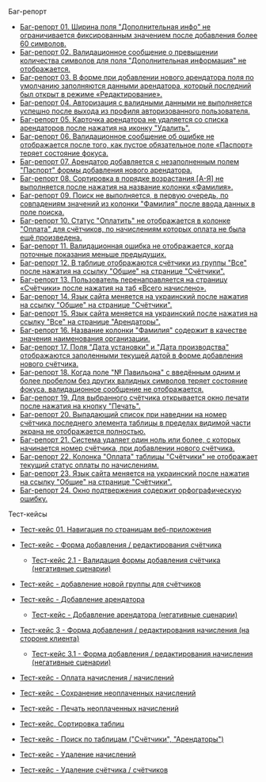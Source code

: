 Баг-репорт<br>

- <a href="https://docs.google.com/spreadsheets/d/1Oc47lnjxxzDf5F_vPyHhOcRTEVVmdBclDH3vcQwWeGQ/edit?usp=share_link">Баг-репорт 01. Ширина поля "Дополнительная инфо" не ограничивается фиксированным значением после добавления более 60 символов.</a><br>
- <a href="https://docs.google.com/spreadsheets/d/11fUaaXwuyOutQTC6nF-wPUJI4KZr2w4dQw3kt0aFn38/edit?usp=share_link">Баг-репорт 02. Валидационное сообщение о превышении количества символов для поля "Дополнительная информация" не отображается.</a><br>
- <a href="https://docs.google.com/spreadsheets/d/1ps-4y5tB_cu87pz8Z6sOwjWqCGnNaxl5vkU8rd0U05c/edit?usp=share_link">Баг-репорт 03. В форме при добавлении нового арендатора поля по умолчанию заполняются данными арендатора, который последний был открыт в режиме «Редактирование».</a><br>
- <a href="https://docs.google.com/spreadsheets/d/1TZHa4qKLyXBydT2x-Sga0Vmcyv0B2mx0DV1Z7GgFbBc/edit?usp=share_link">Баг-репорт 04. Авторизация с валидными данными не выполняется успешно после выхода из профиля авторизованного пользователя.</a><br>
- <a href="https://docs.google.com/spreadsheets/d/1fIw0L5n3GM8ND2GxdP3p2JL3hMPeBXPVAx0AQTfNROQ/edit?usp=share_link">Баг-репорт 05. Карточка арендатора не удаляется со списка арендаторов после нажатия на иконку "Удалить".</a><br>
- <a href="https://docs.google.com/spreadsheets/d/1_K-dXSl6KN5uFvdbNrMzornEZMg5E0yYXPFadbI1cKE/edit?usp=share_link">Баг-репорт 06. Валидационное сообщение об ошибке не отображается после того, как пустое обязательное поле «Паспорт» теряет состояние фокуса.</a><br>
- <a href="https://docs.google.com/spreadsheets/d/1lBFraRWNeZjDojFkNeuGnTvN6j3h9gcB59BImCFQsF8/edit?usp=share_link">Баг-репорт 07. Арендатор добавляется с незаполненным полем "Паспорт" формы добавления нового арендатора.</a><br>
- <a href="https://docs.google.com/spreadsheets/d/1Rzhs42PpNLZdeQSRaw4GZ0_HMn2wW-8h_6cinlKZpps/edit?usp=share_link">Баг-репорт 08. Сортировка в порядке возрастания [A-Я] не выполняется после нажатия на название колонки «Фамилия».</a><br>
- <a href="https://docs.google.com/spreadsheets/d/1HAZzXbSSk4UgVA3vfYMonCdPuD80TR9jGg0_EzssXtY/edit?usp=share_link">Баг-репорт 09. Поиск не выполняется, в первую очередь, по совпадениям значений из колонки "Фамилия" после ввода данных в поле поиска.</a><br>
- <a href="https://docs.google.com/spreadsheets/d/15LyYfl6LLHn1JY-uKU8MXKN57dJDnSK4oSXbDCvSedE/edit?usp=share_link">Баг-репорт 10. Статус "Оплатить" не отображается в колонке "Оплата" для счётчиков, по начислениям которых оплата не была ещё произведена.</a><br>
- <a href="https://docs.google.com/spreadsheets/d/1sKhXen-kUGahy8B-55UkH7C8MDEU4LLpfwwM8DcEc-o/edit?usp=share_link">Баг-репорт 11. Валидационная ошибка не отображается, когда поточные показания меньше предыдущих.</a><br>
- <a href="https://docs.google.com/spreadsheets/d/1ji8D1-2_tTaHwHVPyDQYVFZKZQhQYGawpNHCysLYcek/edit?usp=share_link">Баг-репорт 12. В таблице отображаются счётчики из группы "Все" после нажатия на ссылку "Общие" на странице "Счётчики".</a><br>
- <a href="https://docs.google.com/spreadsheets/d/1n6zwjf-L2tSIvKmYv1t3dt6jX9L_EQcq-r3WADbf8Ns/edit?usp=share_link">Баг-репорт 13. Пользователь перенаправляется на страницу «Счётчики» после нажатия на таб «Всего начислено».</a><br>
- <a href="https://docs.google.com/spreadsheets/d/17I07fqFHOzcrDPnPXy2hrrBn8jYpPZuWVC70qBMw3Qc/edit?usp=share_link">Баг-репорт 14. Язык сайта меняется на украинский после нажатия на ссылку "Общие" на странице "Счётчики".</a><br>
- <a href="https://docs.google.com/spreadsheets/d/1mdkRYDPcZpeUEIBa45N9fKsYhd0Kc4rh9DnL09lRKa8/edit?usp=share_link">Баг-репорт 15. Язык сайта меняется на украинский после нажатия на ссылку "Все" на странице "Арендаторы".</a><br>
- <a href="https://docs.google.com/spreadsheets/d/1gApbqPnx2eX186XE_2hei3xdvg5rK5cpWi4DYTtjf6Q/edit?usp=share_link">Баг-репорт 16. Название колонки "Фамилия" содержит в качестве значения наименования организации.</a><br>
- <a href="https://docs.google.com/spreadsheets/d/1Ihzh1DcjClSrXnwADd87MKbHxgc15AAkXyH0qGnsVp8/edit?usp=share_link">Баг-репорт 17. Поля "Дата установки" и "Дата производства" отображаются заполенными текущей датой в форме добавления нового счётчика.</a><br>
- <a href="https://docs.google.com/spreadsheets/d/1Mv2mY9hbWDSlGGjgFNGqjdRMM87qUOtzmdZQoHYzZVo/edit?usp=share_link">Баг-репорт 18. Когда поле "№ Павильона" с введённым одним и более пробелом без других валидных символов теряет состояние фокуса, валидационное сообщение не отображается.</a><br>
- <a href="https://docs.google.com/spreadsheets/d/1IAAe-eJeuPjfgPycPKT6zQfwRwizTdg0-pO7dV30v9A/edit?usp=share_link">Баг-репорт 19. Для выбранного счётчика открывается окно печати после нажатия на кнопку "Печать".</a><br>
- <a href="https://docs.google.com/spreadsheets/d/1KbqoZadWrUS_OcefLLHQoHL5WvYku31UJKkMpmRTAK8/edit?usp=drive_link">Баг-репорт 20. Выпадающий список при наведнии на номер счётчика последнего элемента таблицы в пределах видимой части экрана не отображается полностью. </a><br>
- <a href="https://docs.google.com/spreadsheets/d/16A2d2C7iH_RGuFK1Em2ZC5_QUWdVzIz5Cbqmw62wHwQ/edit?usp=drive_link">Баг-репорт 21. Система удаляет один ноль или более, с которых начинается номер счётчика, при добавлении нового счётчика.</a><br>
- <a href="https://docs.google.com/spreadsheets/d/1hoZCIMv-klckWRvcDRv0TnBmWc9lSEudVO9AqCM3tvs/edit?usp=drive_link">Баг-репорт 22. Колонка "Оплата" таблицы "Счётчики" не отображает текущий статус оплаты по начислениям. </a><br>
- <a href="https://docs.google.com/spreadsheets/d/1HOenPffRRWhguX9D-ad81AWywdFAqKjJAFzZcK7Ijgw/edit?usp=drive_link">Баг-репорт 23. Язык сайта меняется на украинский после нажатия на ссылку "Общие" на странице "Счётчики".</a><br>
- <a href="https://docs.google.com/spreadsheets/d/18KzIb2efv40cWUDsLv0cPV9u-Uww9EzQINjRFW7QjOk/edit?usp=drive_link">Баг-репорт 24. Окно подтвержения содержит орфографическую ошибку.</a><br>



Тест-кейсы<br>

- <a href="https://docs.google.com/spreadsheets/d/1hib8LpEAOr4gmSsq7upmK-Vmk9yh3P2U/edit#gid=2141974348">Тест-кейс 01. Навигация по страницам веб-приложения</a><br>

- <a href="https://docs.google.com/spreadsheets/d/1WfyMXtksw3sy-CsqSHqcZWn7Xev-dbp9/edit#gid=2141974348">Тест-кейс - Форма добавления / редактирования счётчика</a>
  - <a href="https://docs.google.com/spreadsheets/d/1OH6sNuRtzEpMs-NCfWax8m8eW3ZZKA7a/edit?rtpof=true#gid=2141974348">Тест-кейс 2.1 - Валидация формы добавления счётчика (негативные сценарии)</a>
- <a href="https://docs.google.com/spreadsheets/d/1cE9AFwRdmIReIbX_qur-Ju-Bby1mguXV/edit#gid=2141974348">Тест-кейс - добавление новой группы для счётчиков</a>



- <a href="https://docs.google.com/spreadsheets/d/1t2ycTAZHLR3j_cuQvnG9Y6CsbZ3t41GG/edit?usp=share_link&ouid=102064553302234595178&rtpof=true&sd=true">Тест-кейс - Добавление арендатора</a>
  - <a href="https://docs.google.com/spreadsheets/d/1Y0HaJPF644cUoXf6V9wXUH-1dq3fstlG/edit#gid=2141974348">Тест-кейс - Добавление арендатора (негативные сценарии)</a>

  

- <a href="https://docs.google.com/spreadsheets/d/1YTiISSJmuCzBnwf_wfE4YKboljB5_afm/edit#gid=2141974348">Тест-кейс 3 - Форма добавления / редактирования начисления (на стороне клиента)</a>
  - <a href="https://docs.google.com/spreadsheets/d/1yvCiLcfRLj4Sys1hFC1-4eIQ1g246kjD/edit#gid=2141974348">Тест-кейс 3.1 - Форма добавления / редактирования начисления (негативные сценарии)</a>
- <a href="https://docs.google.com/spreadsheets/d/1KAt6vzC2y003D5rNw2nUmM_lbrhbI_3r/edit?usp=drive_link&ouid=102064553302234595178&rtpof=true&sd=true">Тест-кейс - Оплата начисления / начислений</a>
- <a href="https://docs.google.com/spreadsheets/d/10W_wS5R-bQShGtcAhRdvIK-IfFGOgFx8/edit?usp=drive_link&ouid=102064553302234595178&rtpof=true&sd=true">Тест-кейс - Сохранение неоплаченных начислений</a>
- <a href="https://docs.google.com/spreadsheets/d/1YozX_Q-zIPp_7kDe05VwsElQ--0xujVJ/edit?usp=drive_link&ouid=102064553302234595178&rtpof=true&sd=true">Тест-кейс - Печать неоплаченных начислений</a>
- <a href="https://docs.google.com/spreadsheets/d/1VImL_uyHGENAJAlxgjA6kVCOoAUc1ytI/edit#gid=2141974348">Тест-кейс. Сортировка таблиц</a><br>
- <a href="https://docs.google.com/spreadsheets/d/12TBQ_BeQrFaZ1ThKMQtYh-vdeCOrqJkT/edit#gid=2141974348">Тест-кейс - Поиск по таблицам ("Счётчики", "Арендаторы")</a>
- <a href="https://docs.google.com/spreadsheets/d/17KB4yNnUvZpQbgIEpoQEq1IePHuslBeO/edit?usp=drive_link&ouid=102064553302234595178&rtpof=true&sd=true">Тест-кейс - Удаление начислений</a>
- <a href="https://docs.google.com/spreadsheets/d/1rjx8D9PeeiFfpELSHPYLlzACDZtYCvgh/edit#gid=2141974348">Тест-кейс - Удаление счётчика / счётчиков</a>






